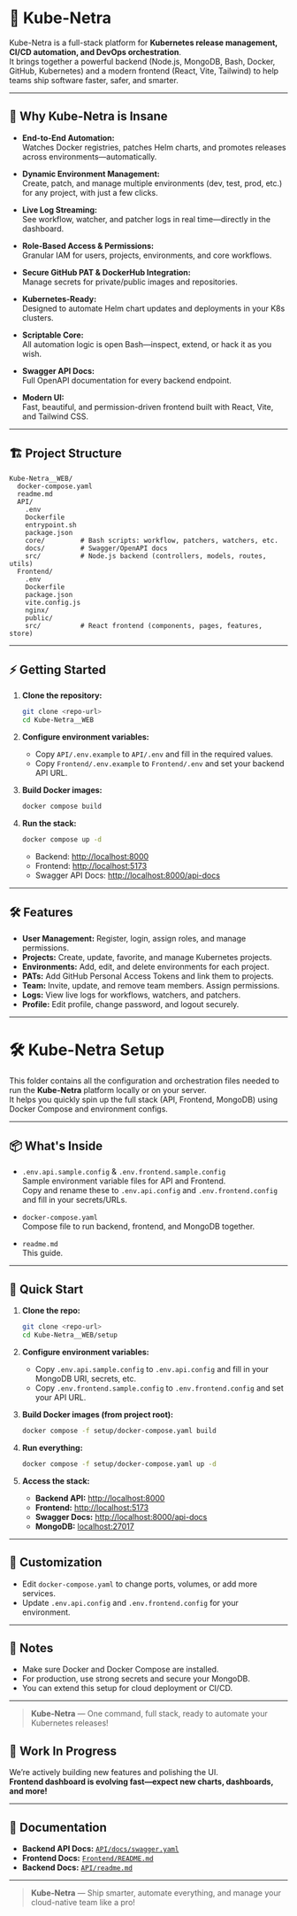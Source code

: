 # 🚀 Kube-Netra

Kube-Netra is a full-stack platform for **Kubernetes release management, CI/CD automation, and DevOps orchestration**.  
It brings together a powerful backend (Node.js, MongoDB, Bash, Docker, GitHub, Kubernetes) and a modern frontend (React, Vite, Tailwind) to help teams ship software faster, safer, and smarter.

---

## 🤯 Why Kube-Netra is Insane

- **End-to-End Automation:**  
  Watches Docker registries, patches Helm charts, and promotes releases across environments—automatically.

- **Dynamic Environment Management:**  
  Create, patch, and manage multiple environments (dev, test, prod, etc.) for any project, with just a few clicks.

- **Live Log Streaming:**  
  See workflow, watcher, and patcher logs in real time—directly in the dashboard.

- **Role-Based Access & Permissions:**  
  Granular IAM for users, projects, environments, and core workflows.

- **Secure GitHub PAT & DockerHub Integration:**  
  Manage secrets for private/public images and repositories.

- **Kubernetes-Ready:**  
  Designed to automate Helm chart updates and deployments in your K8s clusters.

- **Scriptable Core:**  
  All automation logic is open Bash—inspect, extend, or hack it as you wish.

- **Swagger API Docs:**  
  Full OpenAPI documentation for every backend endpoint.

- **Modern UI:**  
  Fast, beautiful, and permission-driven frontend built with React, Vite, and Tailwind CSS.

---

## 🏗️ Project Structure

```
Kube-Netra__WEB/
  docker-compose.yaml
  readme.md
  API/
    .env
    Dockerfile
    entrypoint.sh
    package.json
    core/         # Bash scripts: workflow, patchers, watchers, etc.
    docs/         # Swagger/OpenAPI docs
    src/          # Node.js backend (controllers, models, routes, utils)
  Frontend/
    .env
    Dockerfile
    package.json
    vite.config.js
    nginx/
    public/
    src/          # React frontend (components, pages, features, store)
```

---

## ⚡ Getting Started

1. **Clone the repository:**
   ```sh
   git clone <repo-url>
   cd Kube-Netra__WEB
   ```

2. **Configure environment variables:**  
   - Copy `API/.env.example` to `API/.env` and fill in the required values.
   - Copy `Frontend/.env.example` to `Frontend/.env` and set your backend API URL.

3. **Build Docker images:**
   ```sh
   docker compose build
   ```

4. **Run the stack:**
   ```sh
   docker compose up -d
   ```
   - Backend: [http://localhost:8000](http://localhost:8000)
   - Frontend: [http://localhost:5173](http://localhost:5173)
   - Swagger API Docs: [http://localhost:8000/api-docs](http://localhost:8000/api-docs)

---

## 🛠️ Features

- **User Management:** Register, login, assign roles, and manage permissions.
- **Projects:** Create, update, favorite, and manage Kubernetes projects.
- **Environments:** Add, edit, and delete environments for each project.
- **PATs:** Add GitHub Personal Access Tokens and link them to projects.
- **Team:** Invite, update, and remove team members. Assign permissions.
- **Logs:** View live logs for workflows, watchers, and patchers.
- **Profile:** Edit profile, change password, and logout securely.

---

# 🛠️ Kube-Netra Setup

This folder contains all the configuration and orchestration files needed to run the **Kube-Netra** platform locally or on your server.  
It helps you quickly spin up the full stack (API, Frontend, MongoDB) using Docker Compose and environment configs.

---

## 📦 What's Inside

- `.env.api.sample.config` & `.env.frontend.sample.config`  
  Sample environment variable files for API and Frontend.  
  Copy and rename these to `.env.api.config` and `.env.frontend.config` and fill in your secrets/URLs.

- `docker-compose.yaml`  
  Compose file to run backend, frontend, and MongoDB together.

- `readme.md`  
  This guide.

---

## 🚀 Quick Start

1. **Clone the repo:**
   ```sh
   git clone <repo-url>
   cd Kube-Netra__WEB/setup
   ```

2. **Configure environment variables:**
   - Copy `.env.api.sample.config` to `.env.api.config` and fill in your MongoDB URI, secrets, etc.
   - Copy `.env.frontend.sample.config` to `.env.frontend.config` and set your API URL.

3. **Build Docker images (from project root):**
   ```sh
   docker compose -f setup/docker-compose.yaml build
   ```

4. **Run everything:**
   ```sh
   docker compose -f setup/docker-compose.yaml up -d
   ```

5. **Access the stack:**
   - **Backend API:** [http://localhost:8000](http://localhost:8000)
   - **Frontend:** [http://localhost:5173](http://localhost:5173)
   - **Swagger Docs:** [http://localhost:8000/api-docs](http://localhost:8000/api-docs)
   - **MongoDB:** [localhost:27017](localhost:27017)

---

## 🧩 Customization

- Edit `docker-compose.yaml` to change ports, volumes, or add more services.
- Update `.env.api.config` and `.env.frontend.config` for your environment.

---

## 📝 Notes

- Make sure Docker and Docker Compose are installed.
- For production, use strong secrets and secure your MongoDB.
- You can extend this setup for cloud deployment or CI/CD.

---

> **Kube-Netra** — One command, full stack, ready to automate your Kubernetes releases!

## 🚧 Work In Progress

We’re actively building new features and polishing the UI.  
**Frontend dashboard is evolving fast—expect new charts, dashboards, and more!**

---

## 🔗 Documentation

- **Backend API Docs:** [`API/docs/swagger.yaml`](API/docs/swagger.yaml)
- **Frontend Docs:** [`Frontend/README.md`](Frontend/README.md)
- **Backend Docs:** [`API/readme.md`](API/readme.md)

---


> **Kube-Netra** — Ship smarter, automate everything, and manage your cloud-native team like a pro!
